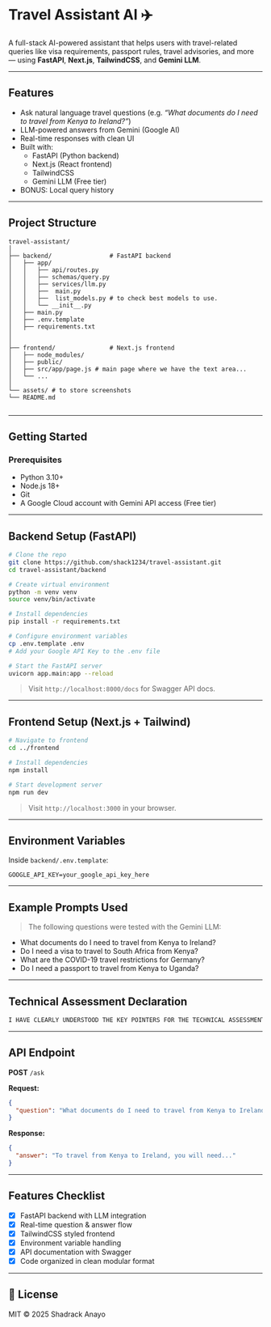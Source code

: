 # Travel Assistant AI ✈️

A full-stack AI-powered assistant that helps users with travel-related queries like visa requirements, passport rules, travel advisories, and more — using **FastAPI**, **Next.js**, **TailwindCSS**, and **Gemini LLM**.

---

## Features

- Ask natural language travel questions (e.g. _“What documents do I need to travel from Kenya to Ireland?”_)
- LLM-powered answers from Gemini (Google AI)
- Real-time responses with clean UI
- Built with:
  -  FastAPI (Python backend)
  -  Next.js (React frontend)
  -  TailwindCSS
  -  Gemini LLM (Free tier)
- BONUS: Local query history

---

##  Project Structure

```
travel-assistant/
│
├── backend/                # FastAPI backend
│   ├── app/
│   │   ├── api/routes.py
│   │   ├── schemas/query.py
│   │   ├── services/llm.py
│   │   ├──  main.py
│   │   ├──  list_models.py # to check best models to use.
│   │   └── __init__.py
│   ├── main.py
│   ├── .env.template
│   ├── requirements.txt
│ 
│
├── frontend/               # Next.js frontend
│   ├── node_modules/ 
│   ├── public/
│   ├── src/app/page.js # main page where we have the text area...
│   └── ...
│
└── assets/ # to store screenshots 
└── README.md


```

---

##  Getting Started

###  Prerequisites

- Python 3.10+
- Node.js 18+
- Git
- A Google Cloud account with Gemini API access (Free tier)

---

##  Backend Setup (FastAPI)

```bash
# Clone the repo
git clone https://github.com/shack1234/travel-assistant.git
cd travel-assistant/backend

# Create virtual environment
python -m venv venv
source venv/bin/activate

# Install dependencies
pip install -r requirements.txt

# Configure environment variables
cp .env.template .env
# Add your Google API Key to the .env file

# Start the FastAPI server
uvicorn app.main:app --reload
```

> Visit `http://localhost:8000/docs` for Swagger API docs.

---

## Frontend Setup (Next.js + Tailwind)

```bash
# Navigate to frontend
cd ../frontend

# Install dependencies
npm install

# Start development server
npm run dev
```

> Visit `http://localhost:3000` in your browser.

---

##  Environment Variables

Inside `backend/.env.template`:

```env
GOOGLE_API_KEY=your_google_api_key_here
```

---

##  Example Prompts Used

> The following questions were tested with the Gemini LLM:

- What documents do I need to travel from Kenya to Ireland?
- Do I need a visa to travel to South Africa from Kenya?
- What are the COVID-19 travel restrictions for Germany?
- Do I need a passport to travel from Kenya to Uganda?

---

##  Technical Assessment Declaration

```txt
I HAVE CLEARLY UNDERSTOOD THE KEY POINTERS FOR THE TECHNICAL ASSESSMENT.
```

---

## API Endpoint

**POST** `/ask`

**Request:**

```json
{
  "question": "What documents do I need to travel from Kenya to Ireland?"
}
```

**Response:**

```json
{
  "answer": "To travel from Kenya to Ireland, you will need..."
}
```

---

## Features Checklist

- [x] FastAPI backend with LLM integration
- [x] Real-time question & answer flow
- [x] TailwindCSS styled frontend
- [x] Environment variable handling
- [x] API documentation with Swagger
- [x] Code organized in clean modular format

---


## 📜 License

MIT © 2025 Shadrack Anayo
